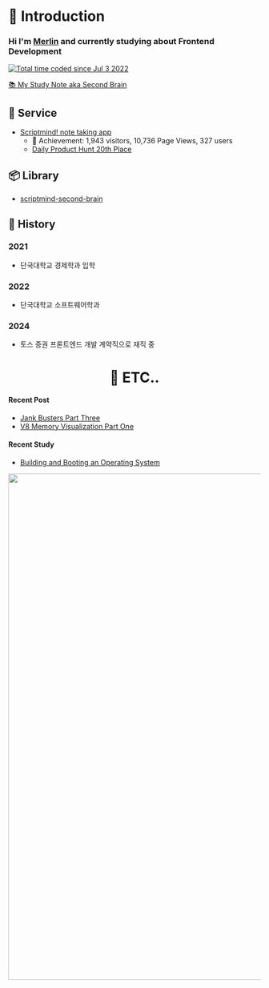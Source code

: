 
# 👋 Introduction 

### Hi I'm [Merlin](https://resetmerlin.onrender.com/) and currently studying about Frontend Development 

<a href="https://wakatime.com/@60e4818e-19d5-478c-9922-4c7fe3366bc4"><img src="https://wakatime.com/badge/user/60e4818e-19d5-478c-9922-4c7fe3366bc4.svg" alt="Total time coded since Jul 3 2022" /></a>

[📚 My Study Note aka Second Brain](https://publish.obsidian.md/resetmerlin)



## 🚀 Service 

- [Scriptmind! note taking app](https://scripmind.com/)
  -  🎉 Achievement: 1,943 visitors, 10,736 Page Views, 327 users
  -  [Daily Product Hunt 20th Place](https://www.producthunt.com/products/scriptmind)

## 📦 Library


- [scriptmind-second-brain](https://www.npmjs.com/package/scriptmind-second-brain) 

## 📜 History

### 2021
- 단국대학교 경제학과 입학

### 2022
- 단국대학교 소프트웨어학과

### 2024
- 토스 증권 프론트엔드 개발 계약직으로 재직 중
<div align=center>

# 💬 ETC..
<div align=left>

#### Recent Post
- [Jank Busters Part Three](https://blog-two-bay-48.vercel.app/posts/Jank-Busters-Part-Three)
- [V8 Memory Visualization Part One](https://blog-two-bay-48.vercel.app/posts/V8-Memory-Visualization-Part-One)
#### Recent Study
- [Building and Booting an Operating System](https://publish.obsidian.md/resetmerlin/Merlin's+Blog/Development+Journey/Computer+Science/Operating+System/Building+and+Booting+an+Operating+System/Building+and+Booting+an+Operating+System)

<a href="https://github.com/resetmerlin/github-readme-activity-graph">
    <img src="https://github-readme-activity-graph.vercel.app/graph?username=resetmerlin&theme=high-contrast&hide_border=true" width=1012/>
</a>
